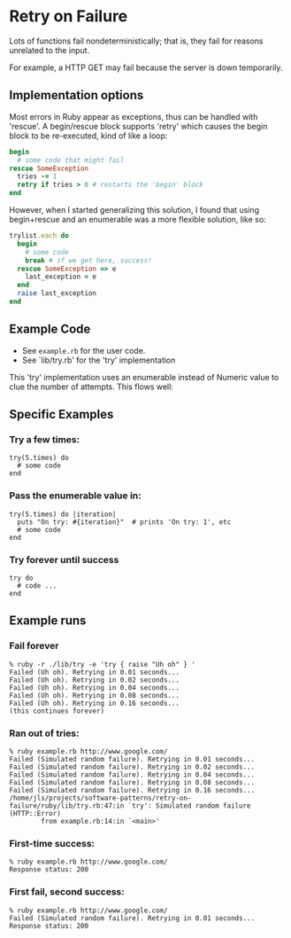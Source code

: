 # Retry on Failure

Lots of functions fail nondeterministically; that is, they fail for reasons unrelated to the input.

For example, a HTTP GET may fail because the server is down temporarily.

## Implementation options

Most errors in Ruby appear as exceptions, thus can be handled with 'rescue'. A
begin/rescue block supports 'retry' which causes the begin block to be
re-executed, kind of like a loop:

```ruby
begin
  # some code that might fail
rescue SomeException
  tries -= 1
  retry if tries > 0 # restarts the 'begin' block
end
```

However, when I started generalizing this solution, I found that using
begin+rescue and an enumerable was a more flexible solution, like so:

```ruby
trylist.each do
  begin
    # some code
    break # if we get here, success!
  rescue SomeException => e
    last_exception = e
  end
  raise last_exception
end
```

## Example Code

* See `example.rb` for the user code.
* See `lib/try.rb' for the 'try' implementation

This 'try' implementation uses an enumerable instead of Numeric value to clue
the number of attempts. This flows well:

## Specific Examples

### Try a few times:
```
try(5.times) do
  # some code
end
```

### Pass the enumerable value in:
```
try(5.times) do |iteration|
  puts "On try: #{iteration}"  # prints 'On try: 1', etc
  # some code
end
```

### Try forever until success

```
try do 
  # code ...
end
```

## Example runs

### Fail forever

```
% ruby -r ./lib/try -e 'try { raise "Uh oh" } '
Failed (Uh oh). Retrying in 0.01 seconds...
Failed (Uh oh). Retrying in 0.02 seconds...
Failed (Uh oh). Retrying in 0.04 seconds...
Failed (Uh oh). Retrying in 0.08 seconds...
Failed (Uh oh). Retrying in 0.16 seconds...
(this continues forever)
```


### Ran out of tries:

```
% ruby example.rb http://www.google.com/
Failed (Simulated random failure). Retrying in 0.01 seconds...
Failed (Simulated random failure). Retrying in 0.02 seconds...
Failed (Simulated random failure). Retrying in 0.04 seconds...
Failed (Simulated random failure). Retrying in 0.08 seconds...
Failed (Simulated random failure). Retrying in 0.16 seconds...
/home/jls/projects/software-patterns/retry-on-failure/ruby/lib/try.rb:47:in `try': Simulated random failure (HTTP::Error)
        from example.rb:14:in `<main>'
```

### First-time success:

```
% ruby example.rb http://www.google.com/
Response status: 200
```

### First fail, second success:

```
% ruby example.rb http://www.google.com/
Failed (Simulated random failure). Retrying in 0.01 seconds...
Response status: 200
```

